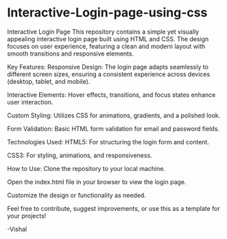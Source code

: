 # Interactive-Login-page-using-css
Interactive Login Page This repository contains a simple yet visually appealing interactive login page built using HTML and CSS. The design focuses on user experience, featuring a clean and modern layout with smooth transitions and responsive elements.

Key Features:
Responsive Design: The login page adapts seamlessly to different screen sizes, ensuring a consistent experience across devices (desktop, tablet, and mobile).

Interactive Elements: Hover effects, transitions, and focus states enhance user interaction.

Custom Styling: Utilizes CSS for animations, gradients, and a polished look.

Form Validation: Basic HTML form validation for email and password fields.

Technologies Used:
HTML5: For structuring the login form and content.

CSS3: For styling, animations, and responsiveness.

How to Use:
Clone the repository to your local machine.

Open the index.html file in your browser to view the login page.

Customize the design or functionality as needed.

Feel free to contribute, suggest improvements, or use this as a template for your projects!

-Vishal
